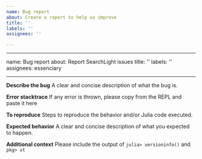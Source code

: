 ```yaml
---
name: Bug report
about: Create a report to help us improve
title: ''
labels: ''
assignees: ''

---
```


---
name: Bug report
about: Report SearchLight issues
title: ''
labels: ''
assignees: essenciary

---

**Describe the bug**
A clear and concise description of what the bug is.

**Error stacktrace**
If any error is thrown, please copy from the REPL and paste it here

**To reproduce**
Steps to reproduce the behavior and/or Julia code executed.

**Expected behavior**
A clear and concise description of what you expected to happen.

**Additional context**
Please include the output of 
`julia> versioninfo()`
and
`pkg> st`
